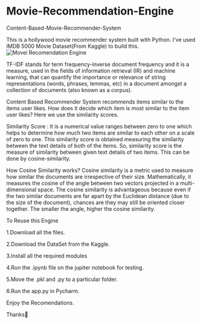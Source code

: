 # Movie-Recommendation-Engine
Content-Based-Movie-Recommender-System

This is a hollywood movie recommender system built with Python. I've used IMDB 5000 Movie Dataset(From Kaggle) to build this.
![Movei Recomendation Engine](https://user-images.githubusercontent.com/89767722/213937342-54d743c1-2c1d-4a32-8d77-33081e797850.jpg)

TF-IDF stands for term frequency-inverse document frequency and it is a measure, used in the fields of information retrieval (IR) and machine learning, that can quantify the importance or relevance of string representations (words, phrases, lemmas, etc)  in a document amongst a collection of documents (also known as a corpus).

Content Based Recommender System recommends items similar to the items user likes. How does it decide which item is most similar to the item user likes? Here we use the similarity scores.

Similarity Score :
It is a numerical value ranges between zero to one which helps to determine how much two items are similar to each other on a scale of zero to one. This similarity score is obtained measuring the similarity between the text details of both of the items. So, similarity score is the measure of similarity between given text details of two items. This can be done by cosine-similarity.

How Cosine Similarity works?
Cosine similarity is a metric used to measure how similar the documents are irrespective of their size. Mathematically, it measures the cosine of the angle between two vectors projected in a multi-dimensional space. The cosine similarity is advantageous because even if the two similar documents are far apart by the Euclidean distance (due to the size of the document), chances are they may still be oriented closer together. The smaller the angle, higher the cosine similarity.


To Reuse this Engine

1.Download all the files.

2.Download the DataSet from the Kaggle.

3.Install all the required modules

4.Run the .ipynb file on the jupiter notebook for testing.

5.Move the .pkl and .py to a particular folder. 

6.Run the app.py in Pycharm.

Enjoy the Recomendations.

Thanks🤗
